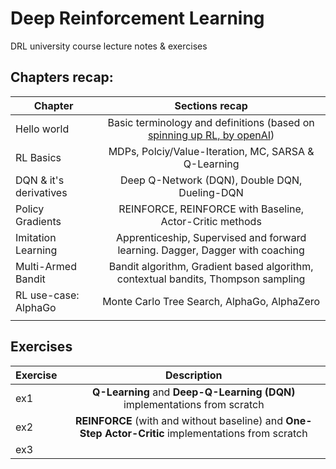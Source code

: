 # Deep Reinforcement Learning
 DRL university course lecture notes & exercises
 ## Chapters recap:
| Chapter               |   Sections recap                                                                   | 
| ----------------------|:----------------------------------------------------------------------------------:|
| Hello world           |  Basic terminology and definitions (based on [spinning up RL, by openAI](https://spinningup.openai.com/en/latest/spinningup/rl_intro.html))|
| RL Basics             |      MDPs, Polciy/Value-Iteration, MC, SARSA & Q-Learning                          |
| DQN & it's derivatives|      Deep Q-Network (DQN), Double DQN, Dueling-DQN                                 |  
| Policy Gradients      | REINFORCE, REINFORCE with Baseline, Actor-Critic methods                           |  
| Imitation Learning    | Apprenticeship, Supervised and forward learning. Dagger, Dagger with coaching      |  
| Multi-Armed Bandit    | Bandit algorithm, Gradient based algorithm, contextual bandits, Thompson sampling  |   
| RL use-case: AlphaGo  | Monte Carlo Tree Search, AlphaGo, AlphaZero                                        |   
|                       |                                                                                    |   


 
## Exercises
| Exercise              |   Description                                                                      |
| ----------------------|:----------------------------------------------------------------------------------:|
| ex1                   |  **Q-Learning** and **Deep-Q-Learning (DQN)** implementations from scratch         |
| ex2                   |   **REINFORCE** (with and without baseline) and **One-Step Actor-Critic** implementations from scratch                                                                                                      |
| ex3                   |                                                                                    |  
